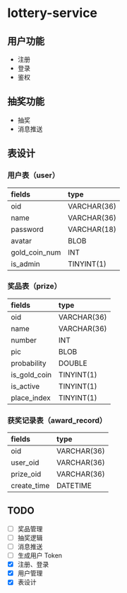 # lottery-service

## 用户功能

- 注册
- 登录
- 鉴权

## 抽奖功能

- 抽奖
- 消息推送

## 表设计

### 用户表（user）

| fields        | type        |
| :------------ | :---------- |
| oid           | VARCHAR(36) |
| name          | VARCHAR(36) |
| password      | VARCHAR(18) |
| avatar        | BLOB        |
| gold_coin_num | INT         |
| is_admin      | TINYINT(1)  |

### 奖品表（prize）

| fields       | type        |
| :----------- | :---------- |
| oid          | VARCHAR(36) |
| name         | VARCHAR(36) |
| number       | INT         |
| pic          | BLOB        |
| probability  | DOUBLE      |
| is_gold_coin | TINYINT(1)  |
| is_active    | TINYINT(1)  |
| place_index  | TINYINT(1)  |

### 获奖记录表（award_record）

| fields      | type        |
| :---------- | :---------- |
| oid         | VARCHAR(36) |
| user_oid    | VARCHAR(36) |
| prize_oid   | VARCHAR(36) |
| create_time | DATETIME    |

## TODO

- [ ] 奖品管理
- [ ] 抽奖逻辑
- [ ] 消息推送
- [ ] 生成用户 Token
- [x] 注册、登录
- [x] 用户管理
- [x] 表设计

